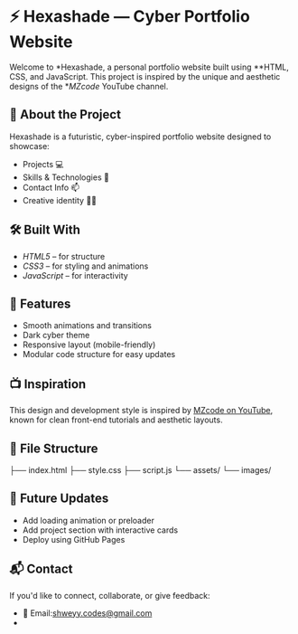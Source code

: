 # ⚡ Hexashade — Cyber Portfolio Website

Welcome to *Hexashade, a personal portfolio website built using **HTML, CSS, and JavaScript. This project is inspired by the unique and aesthetic designs of the **MZcode* YouTube channel.

## 🧠 About the Project

Hexashade is a futuristic, cyber-inspired portfolio website designed to showcase:
- Projects 💻
- Skills & Technologies 🚀
- Contact Info 📫
- Creative identity 👨‍💻

## 🛠️ Built With
- *HTML5* – for structure
- *CSS3* – for styling and animations
- *JavaScript* – for interactivity

## 🎨 Features
- Smooth animations and transitions
- Dark cyber theme
- Responsive layout (mobile-friendly)
- Modular code structure for easy updates

## 📺 Inspiration
This design and development style is inspired by [MZcode on YouTube](https://www.youtube.com/@mzcode), known for clean front-end tutorials and aesthetic layouts.

## 📁 File Structure

├── index.html ├── style.css ├── script.js └── assets/ └── images/

## 🚧 Future Updates
- Add loading animation or preloader
- Add project section with interactive cards
- Deploy using GitHub Pages

## 📬 Contact
If you'd like to connect, collaborate, or give feedback:
- 📧 Email:shweyy.codes@gmail.com
-
